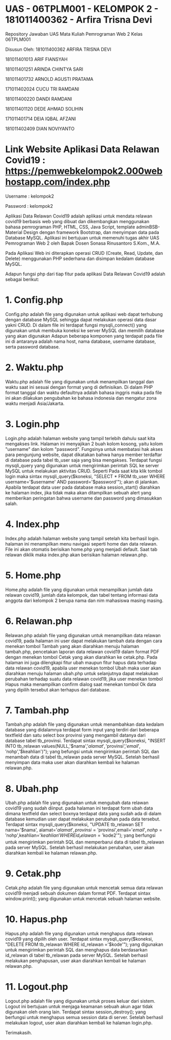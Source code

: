 # UAS - 06TPLM001 - KELOMPOK 2 - 181011400362 - Arfira Trisna Devi

Repository Jawaban UAS Mata Kuliah Pemrograman Web 2 Kelas 06TPLM001

Disusun Oleh:
181011400362 ARFIRA TRISNA DEVI

181011401013 ARIF FIANSYAH

181011401251 ARINDA CHINTYA SARI

181011401732 ARNOLD AGUSTI PRATAMA

171011402024 CUCU TRI RAMDANI

181011400220 DANDI RAMDANI

181011401120 DEDE AHMAD SOLIHIN

171011401714 DEIA IQBAL AFZANI

181011402409 DIAN NOVIYANTO

# Link Website Aplikasi Data Relawan Covid19 : https://pemwebkelompok2.000webhostapp.com/index.php
Username : kelompok2

Password : kelompok2

Aplikasi Data Relawan Covid19 adalah aplikasi untuk mendata relawan covid19 berbasis web yang dibuat dan dikembangkan menggunakan bahasa pemrograman PHP, HTML, CSS, Java Script, template adminBSB-Material Design dengan framework Bootstrap, dan menyimpan data pada Database MySQL. Aplikasi ini bertujuan untuk memenuhi tugas akhir UAS Pemrograman Web 2 oleh Bapak Dosen Sonasa Rinusantoro S.Kom., M.A.

Pada Aplikasi Web ini diterapkan operasi CRUD (Create, Read, Update, dan Delete) menggunakan PHP sederhana dan disimpan kedalam database MySQL. 

Adapun fungsi php dari tiap fitur pada aplikasi Data Relawan Covid19 adalah sebagai berikut:

# 1. Config.php
Config.php adalah file yang digunakan untuk aplikasi web dapat terhubung dengan database MySQL sehingga dapat melakukan operasi data dasar yakni CRUD. Di dalam file ini terdapat fungsi mysqli_connect() yang digunakan untuk membuka koneksi ke server MySQL dan memilih database yang akan digunakan Adapun beberapa komponen yang terdapat pada file ini di antaranya adalah nama host, nama database, username database, serta password database. 

# 2. Waktu.php
Waktu.php adalah file yang digunakan untuk menampilkan tanggal dan waktu saat ini sesuai dengan format yang di definisikan. Di dalam PHP format tanggal dan waktu defaultnya adalah bahasa inggris maka pada file ini akan dilakukan pengubahan ke bahasa indonesia dan mengatur zona waktu menjadi Asia/Jakarta.

# 3. Login.php
Login.php adalah halaman website yang tampil terlebih dahulu saat kita mengakses link. Halaman ini menyajikan 2 buah kolom kosong, yaitu kolom "username" dan kolom "password". Fungsinya untuk membatasi hak akses para pengunjung website, dapat dikatakan bahwa hanya member terdaftar di database pada tabel tb_user saja yang bisa mengakses. Terdapat fungsi mysqli_query yang digunakan untuk mengirimkan perintah SQL ke server MySQL untuk melakukan aktivitas CRUD. Seperti Pada saat kita klik tombol login maka sintax mysqli_query($koneksi, "SELECT * FROM tb_user WHERE username='$username' AND password='$password'"); akan di jalankan. Apabila terdapat data user pada database maka session_start() diarahkan ke halaman index, jika tidak maka akan ditampilkan sebuah alert yang memberikan peringatan bahwa username dan password yang dimasukkan salah. 

# 4. Index.php
Index.php adalah halaman website yang tampil setelah kita berhasil login. halaman ini menampilkan menu navigasi seperti home dan data relawan. File ini akan otomatis berisikan home.php yang menjadi default. Saat tab relawan diklik maka index.php akan berisikan halaman relawan.php.

# 5. Home.php
Home.php adalah file yang digunakan untuk menampilkan jumlah data relawan covid19, jumlah data kelompok, dan tabel tentang informasi data anggota dari kelompok 2 berupa nama dan nim mahasiswa masing masing. 

# 6. Relawan.php
Relawan.php adalah file yang digunakan untuk menampilkan data relawan covid19, pada halaman ini user dapat melakukan tambah data dengan cara menekan tombol Tambah yang akan diarahkan menuju halaman tambah.php, pencetakan laporan data relawan covid19 dalam format PDF dengan menekan tombol Cetak yang akan diarahkan ke cetak.php. Pada halaman ini juga dilengkapi fitur ubah maupun fitur hapus data terhadap data relawan covid19, apabila user menekan tombol Ubah maka user akan diarahkan menuju halaman ubah.php untuk selanjutnya dapat melakukan perubahan terhadap suatu data relawan covid19, jika user menekan tombol Hapus maka menampilkan confirm dialog saat menekan tombol Ok data yang dipilih tersebut akan terhapus dari database.

# 7. Tambah.php
Tambah.php adalah file yang digunakan untuk menambahkan data kedalam database yang didalamnya terdapat form input yang terdiri dari beberapa textfield dan satu select box provinsi yang mengambil datanya dari database tabel tb_provinsi. Terdapat sintax mysqli_query($koneksi, "INSERT INTO tb_relawan values(NULL,'$nama','$alamat','$provinsi','$email','$nohp','$keahlian')");
yang befungsi untuk mengirimkan perintah SQL dan menambah data di tabel tb_relawan pada server MySQL. Setelah berhasil menyimpan data maka user akan diarahkan kembali ke halaman relawan.php.

# 8. Ubah.php
Ubah.php adalah file yang digunakan untuk mengubah data relawan covid19 yang sudah diinput. pada halaman ini terdapat form ubah data dimana textfield dan select boxnya terdapat data yang sudah ada di dalam database kemudian user dapat melakukan perubahan pada data tersebut. Terdapat sintax  mysqli_query($koneksi, "UPDATE tb_relawan SET nama='$nama', alamat='$alamat', provinsi='$provinsi',email='$email', nohp='$nohp',keahlian='$keahlian' WHERE id_relawan='$kode2'"); yang berfungsi untuk mengirimkan perintah SQL dan memperbarui data di tabel tb_relawan pada server MySQL. Setelah berhasil melakukan perubahan, user akan diarahkan kembali ke halaman relawan.php.

# 9. Cetak.php
Cetak.php adalah file yang digunakan untuk mencetak semua data relawan covid19 menjadi sebuah dokumen dalam format PDF. Terdapat  sintax window.print(); yang digunakan untuk mencetak sebuah halaman website.

# 10. Hapus.php
Hapus.php adalah file yang digunakan untuk menghapus data relawan covid19 yang dipilih oleh user. Terdapat sintax mysqli_query($koneksi, "DELETE FROM tb_relawan WHERE id_relawan ='$kode'"); yang digunakan untuk mengirimkan perintah SQL dan menghapus data berdasarkan id_relawan di tabel tb_relawan pada server MySQL. Setelah berhasil melakukan penghapusan, user akan diarahkan kembali ke halaman relawan.php.

# 11. Logout.php
Logout.php adalah file yang digunakan untuk proses keluar dari sistem. Logout ini bertujuan untuk menjaga keamanan sebuah akun agar tidak digunakan oleh orang lain. Terdapat sintax session_destroy(); yang berfungsi untuk  menghapus semua session data di server. Setelah berhasil melakukan logout, user akan diarahkan kembali ke halaman login.php.

Terimakasih.
